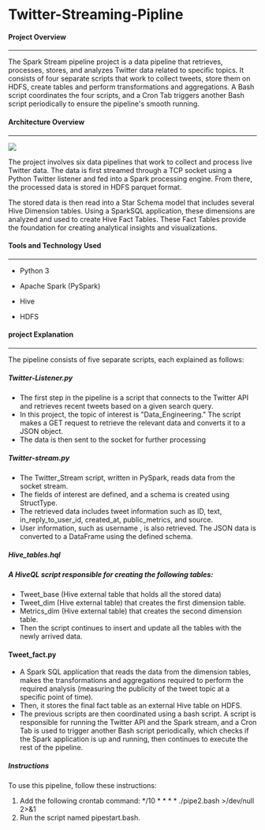 # Twitter-Streaming-Pipline
#### Project Overview

------

The Spark Stream pipeline project is a data pipeline that retrieves, processes, stores, and analyzes Twitter data related to specific topics. It consists of four separate scripts that work  to collect tweets, store them on HDFS, create tables and perform transformations and aggregations. A Bash script coordinates the four scripts, and a Cron Tab triggers another Bash script periodically to ensure the pipeline's smooth running.

#### Architecture Overview

------

![](./imagesImages/236661118-abc7c938-da95-4015-84ed-9b7d3fcbbb22.png)

The project involves six data pipelines that work to collect and process live Twitter data. The data is first streamed through a TCP socket using a Python Twitter listener and fed into a Spark processing engine. From there, the processed data is stored in HDFS parquet format.

The stored data is then read into a Star Schema model that includes several Hive Dimension tables. Using a SparkSQL application, these dimensions are analyzed and used to create Hive Fact Tables. These Fact Tables provide the foundation for creating analytical insights and visualizations.



#### Tools and Technology Used

------

- Python 3

- Apache Spark (PySpark)

- Hive

- HDFS

#### project Explanation

------

The pipeline consists of five separate scripts, each explained as follows:

##### Twitter-Listener.py

- The first step in the pipeline is a script that connects to the Twitter API and retrieves recent tweets based on a given search query. 
- In this project, the topic of interest is "Data_Engineering." The script makes a GET request to retrieve the relevant data and converts it to a JSON object. 
- The data is then sent to the socket for further processing

##### Twitter-stream.py

- The Twitter_Stream script, written in PySpark, reads data from the socket stream. 
- The fields of interest are defined, and a schema is created using StructType. 
- The retrieved data includes tweet information such as ID, text, in_reply_to_user_id, created_at, public_metrics, and source. 
- User information, such as username , is also retrieved. The JSON data is converted to a DataFrame using the defined schema.

##### Hive_tables.hql

##### A HiveQL script responsible for creating the following tables:

- Tweet_base (Hive external table that holds all the stored data)
- Tweet_dim (Hive external table) that creates the first dimension table.
- Metrics_dim (Hive external table) that creates the second dimension table.
- Then the script continues to insert and update all the tables with the newly arrived data.

#### Tweet_fact.py

- A Spark SQL application that reads the data from the dimension tables, makes the transformations and aggregations required to perform the required analysis (measuring the publicity of the tweet topic at a specific point of time).
- Then, it stores the final fact table as an external Hive table on HDFS.
- The previous scripts are then coordinated using a bash script. A script is responsible for running the Twitter API and the Spark stream, and a Cron Tab is used to trigger another Bash script periodically, which checks if the Spark application is up and running, then continues to execute the rest of the pipeline.

##### Instructions

To use this pipeline, follow these instructions:

1. Add the following crontab command: */10 * * * * ./pipe2.bash >/dev/null 2>&1
2. Run the script named pipestart.bash. 
